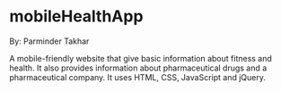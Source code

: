 # mobileHealthApp

By: Parminder Takhar

A mobile-friendly website that give basic information about fitness and health. It also provides information about pharmaceutical drugs and a pharmaceutical company.
It uses HTML, CSS, JavaScript and jQuery.
